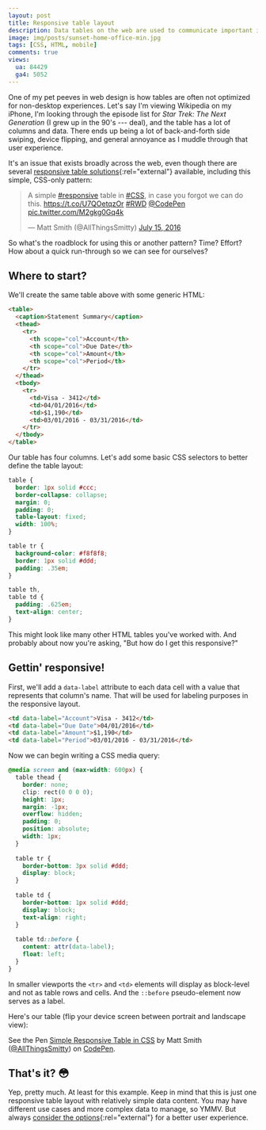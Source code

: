 ```yaml
---
layout: post
title: Responsive table layout
description: Data tables on the web are used to communicate important information to a user. Yet so many of these aren't mobile-optimized. Here's one easy way to do just that.
image: img/posts/sunset-home-office-min.jpg
tags: [CSS, HTML, mobile]
comments: true
views:
  ua: 84429
  ga4: 5052
---
```


One of my pet peeves in web design is how tables are often not optimized for non-desktop experiences. Let's say I'm viewing Wikipedia on my iPhone, I'm looking through the episode list for _Star Trek: The Next Generation_ (I grew up in the 90's --- deal), and the table has a lot of columns and data. There ends up being a lot of back-and-forth side swiping, device flipping, and general annoyance as I muddle through that user experience.

It's an issue that exists broadly across the web, even though there are several [responsive table solutions](https://www.sitepoint.com/responsive-data-tables-comprehensive-list-solutions/){:rel="external"} available, including this simple, CSS-only pattern:

<div class="embed">
  <blockquote class="twitter-tweet tw-align-center" data-lang="en"><p lang="en" dir="ltr">A simple <a href="https://twitter.com/hashtag/responsive?src=hash">#responsive</a> table in <a href="https://twitter.com/hashtag/CSS?src=hash">#CSS</a>, in case you forgot we can do this. <a href="https://t.co/U7QOetqzOr">https://t.co/U7QOetqzOr</a> <a href="https://twitter.com/hashtag/RWD?src=hash">#RWD</a> <a href="https://twitter.com/CodePen">@CodePen</a> <a href="https://t.co/M2gkg0Gq4k">pic.twitter.com/M2gkg0Gq4k</a></p>&mdash; Matt Smith (@AllThingsSmitty) <a href="https://twitter.com/AllThingsSmitty/status/753943893834473472">July 15, 2016</a></blockquote>
  <script async src="//platform.twitter.com/widgets.js" charset="utf-8"></script>
</div>

So what's the roadblock for using this or another pattern? Time? Effort? How about a quick run-through so we can see for ourselves?

## Where to start?

We'll create the same table above with some generic HTML:

```html
<table>
  <caption>Statement Summary</caption>
  <thead>
    <tr>
      <th scope="col">Account</th>
      <th scope="col">Due Date</th>
      <th scope="col">Amount</th>
      <th scope="col">Period</th>
    </tr>
  </thead>
  <tbody>
    <tr>
      <td>Visa - 3412</td>
      <td>04/01/2016</td>
      <td>$1,190</td>
      <td>03/01/2016 - 03/31/2016</td>
    </tr>
  </tbody>
</table>
```

Our table has four columns. Let's add some basic CSS selectors to better define the table layout:

```css
table {
  border: 1px solid #ccc;
  border-collapse: collapse;
  margin: 0;
  padding: 0;
  table-layout: fixed;
  width: 100%;
}

table tr {
  background-color: #f8f8f8;
  border: 1px solid #ddd;
  padding: .35em;
}

table th,
table td {
  padding: .625em;
  text-align: center;
}
```

This might look like many other HTML tables you've worked with. And probably about now you're asking, "But how do I get this responsive?"


## Gettin' responsive!

First, we'll add a `data-label` attribute to each data cell with a value that represents that column's name. That will be used for labeling purposes in the responsive layout.

```html
<td data-label="Account">Visa - 3412</td>
<td data-label="Due Date">04/01/2016</td>
<td data-label="Amount">$1,190</td>
<td data-label="Period">03/01/2016 - 03/31/2016</td>
```

Now we can begin writing a CSS media query:

```css
@media screen and (max-width: 600px) {
  table thead {
    border: none;
    clip: rect(0 0 0 0);
    height: 1px;
    margin: -1px;
    overflow: hidden;
    padding: 0;
    position: absolute;
    width: 1px;
  }
  
  table tr {
    border-bottom: 3px solid #ddd;
    display: block;
  }
  
  table td {
    border-bottom: 1px solid #ddd;
    display: block;
    text-align: right;
  }
  
  table td::before {
    content: attr(data-label);
    float: left;
  }
}
```

In smaller viewports the `<tr>` and `<td>` elements will display as block-level and not as table rows and cells. And the `::before` pseudo-element now serves as a label.

Here's our table (flip your device screen between portrait and landscape view):

<div class="embed">
  <p class="codepen" data-height="450" data-slug-hash="MyqmdM" data-default-tab="result" data-user="AllThingsSmitty" data-embed-version="2" class="codepen">See the Pen <a href="http://codepen.io/AllThingsSmitty/pen/MyqmdM/">Simple Responsive Table in CSS</a> by Matt Smith (<a href="http://codepen.io/AllThingsSmitty">@AllThingsSmitty</a>) on <a href="http://codepen.io">CodePen</a>.</p>
  <script async src="//assets.codepen.io/assets/embed/ei.js"></script>
</div>


## That's it? <span role="img" aria-label="emoji flushed face">&#x1F633;</span>

Yep, pretty much. At least for this example. Keep in mind that this is just one responsive table layout with relatively simple data content. You may have different use cases and more complex data to manage, so YMMV. But always [consider the options](https://www.sitepoint.com/responsive-data-tables-comprehensive-list-solutions/){:rel="external"} for a better user experience.
